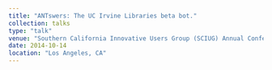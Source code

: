 ```yaml
---
title: "ANTswers: The UC Irvine Libraries beta bot."
collection: talks
type: "talk"
venue: "Southern California Innovative Users Group (SCIUG) Annual Conference"
date: 2014-10-14
location: "Los Angeles, CA"
---
```

